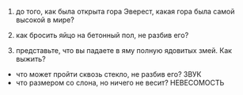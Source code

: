 1) до того, как была открыта гора Эверест, какая гора была самой высокой в мире?

2) как бросить яйцо на бетонный пол, не разбив его?

3) представьте, что вы падаете в яму полную ядовитых змей. Как выжить?

- что может пройти сквозь стекло, не разбив его?
    ЗВУК
- что размером со слона, но ничего не весит?
    НЕВЕСОМОСТЬ
